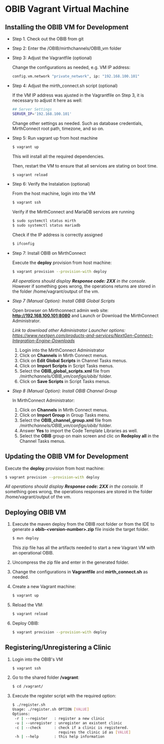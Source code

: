 # OBIB Vagrant Virtual Machine 

## Installing the OBIB VM for Development

- Step 1. Check out the OBIB from git

- Step 2: Enter the /OBIB/mirthchannels/OBIB_vm folder

- Step 3: Adjust the Vagrantfile (optional)

    Change the configurations as needed, e.g. VM IP address:

    ```bash
    config.vm.network "private_network", ip: "192.168.100.101"
    ```

- Step 4: Adjust the mirth_connect.sh script (optional)

    If the VM IP address was ajusted in the Vagrantfile on Step 3, it is necessary to adjust it here as well:

    ```bash
    ## Server Settings
    SERVER_IP='192.168.100.101'
    ```

    Change other settings as needed. Such as database credentials, MirthConnect root path, timezone, and so on.
    
- Step 5: Run vagrant up from host machine

    ```bash
    $ vagrant up
    ```
    This will install all the required dependencies. 

    Then, restart the VM to ensure that all services are stating on boot time.

    ```bash
    $ vagrant reload
    ```

- Step 6: Verify the Instalation (optional)

    From the host machine, login into the VM 

    ```bash
    $ vagrant ssh
    ```

    Verify if the MirthConnect and MariaDB services are running

    ```bash
    $ sudo systemctl status mirth
    $ sudo systemctl status mariadb
    ```

    Check if the IP address is correctly assigned

    ```bash
    $ ifconfig
    ```

- Step 7: Install OBIB on MirthConnect

    Execute the **deploy** provision from host machine:

    ```bash
    $ vagrant provision --provision-with deploy
    ```

    *All operations should display **Response code: 2XX** in the console*. However if something goes wrong, 
    the operations returns are stored in the folder /home/vagrant/output of the vm.

- *Step 7 (Manual Option): Install OBIB Global Scripts*

    Open browser on Mirthconnect admin web site: **http://192.168.100.101:8080** and Launch or Download the MirthConnect Administrator.

    *Link to download other Administrator Launcher options: https://www.nextgen.com/products-and-services/NextGen-Connect-Integration-Engine-Downloads*

    1. Login into the MirthConnect Administrator
    2. Click on **Channels** in Mirth Connect menus.
    3. Click on **Edit Global Scripts** in Channel Tasks menus.
    4. Click on **Import Scripts** in Script Tasks menus.
    5. Select the **OBIB_global_scripts.xml** file from */mirthchannels/OBIB_vm/configs/obib/* folder.
    6. Click on **Save Scripts** in Script Tasks menus.

- *Step 8 (Manual Option): Install OBIB Channel Group*

    In MirthConnect Administrator:

    1. Click on **Channels** in Mirth Connect menus.
    2. Click on **Import Group** in Group Tasks menu.
    3. Select the **OBIB_channel_group.xml** file from */mirthchannels/OBIB_vm/configs/obib/* folder.
    4. Answer **Yes** to import the Code Template Libraries as well.
    5. Select the **OBIB** group on main screen and clic on **Redeploy all** in the Channel Tasks menus.

## Updating the OBIB VM for Development

Execute the **deploy** provision from host machine:

```bash
$ vagrant provision --provision-with deploy
```

*All operations should display **Response code: 2XX** in the console*. If something goes wrong, 
the operations responses are stored in the folder /home/vagrant/output of the vm.

## Deploying OBIB VM

1. Execute the maven deploy from the OBIB root folder or from the IDE to generate a **obib-&lt;version-number&gt;.zip** file inside the target folder.

    ```bash
    $ mvn deploy
    ```

    This zip file has all the artifacts needed to start a new Vagrant VM with an operational OBIB.
 
2. Uncompress the zip file and enter in the generated folder.

3. Change the configurations in **Vagrantfile** and **mirth_connect.sh** as needed.   

4. Create a new Vagrant machine: 

    ```bash
    $ vagrant up
    ```

5. Reload the VM:

    ```bash
    $ vagrant reload
    ```

6. Deploy OBIB:

    ```bash
    $ vagrant provision --provision-with deploy
    ```

## Registering/Unregistering a Clinic

1. Login into the OBIB's VM

    ```bash
    $ vagrant ssh
    ```
   
2. Go to the shared folder **/vagrant**: 
    
    ```bash
    $ cd /vagrant/
    ```

3. Execute the register script with the required option:

    ```bash
    $ ./register.sh 
    Usage: ./register.sh OPTION [VALUE]
    Options:
     -r | --register   : register a new clinic
     -u | --unregister : unregister an existent clinic
     -c | --check      : check if a clinic is registered.
                         requires the clinic id as [VALUE]
     -h | --help       : this help information
    ```
